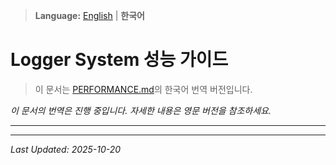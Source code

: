 > **Language:** [English](PERFORMANCE.md) | **한국어**

# Logger System 성능 가이드

> 이 문서는 [PERFORMANCE.md](PERFORMANCE.md)의 한국어 번역 버전입니다.

*이 문서의 번역은 진행 중입니다. 자세한 내용은 영문 버전을 참조하세요.*

---


---

*Last Updated: 2025-10-20*
